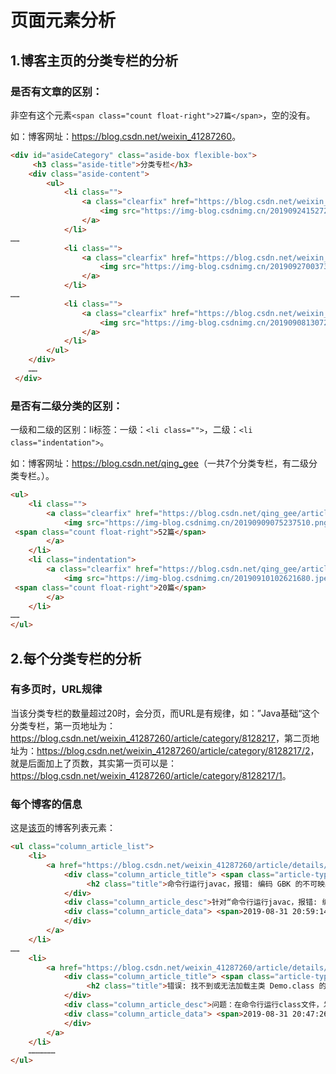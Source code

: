 # 页面元素分析

## 1.博客主页的分类专栏的分析

### 是否有文章的区别：

非空有这个元素` <span class="count float-right">27篇</span> `，空的没有。

如：博客网址：<https://blog.csdn.net/weixin_41287260>。

```html
<div id="asideCategory" class="aside-box flexible-box">
     <h3 class="aside-title">分类专栏</h3> 
    <div class="aside-content">
        <ul>
            <li class="">
                <a class="clearfix" href="https://blog.csdn.net/weixin_41287260/article/category/8128217">
                    <img src="https://img-blog.csdnimg.cn/20190924152723372.jpg?x-oss-process=image/resize,m_fixed,h_64,w_64" alt="" onerror="this.src='https://img-blog.csdnimg.cn/20190918135101160.png'"> <span class="title oneline">Java基础</span>  <span class="count float-right">27篇</span> 
                </a>
            </li>
……
            <li class="">
                <a class="clearfix" href="https://blog.csdn.net/weixin_41287260/article/category/9335742">
                    <img src="https://img-blog.csdnimg.cn/20190927003730623.jpeg?x-oss-process=image/resize,m_fixed,h_64,w_64" alt="" onerror="this.src='https://img-blog.csdnimg.cn/20190918140012416.png'"> <span class="title oneline">SpringMVC</span> 
                </a>
            </li>
……
            <li class="">
                <a class="clearfix" href="https://blog.csdn.net/weixin_41287260/article/category/8647797">
                    <img src="https://img-blog.csdnimg.cn/20190908130720970.jpg?x-oss-process=image/resize,m_fixed,h_64,w_64" alt="" onerror="this.src='https://img-blog.csdnimg.cn/20190927151117521.png'"> <span class="title oneline">CMD</span>  <span class="count float-right">9篇</span> 
                </a>
            </li>
        </ul>
    </div>
    ……
 </div>
```

### 是否有二级分类的区别：

一级和二级的区别：li标签：一级：`<li class="">`，二级：`<li class="indentation">`。

如：博客网址：<https://blog.csdn.net/qing_gee>（一共7个分类专栏，有二级分类专栏。）。

```html
<ul>
    <li class="">
        <a class="clearfix" href="https://blog.csdn.net/qing_gee/article/category/9264687">
            <img src="https://img-blog.csdnimg.cn/20190909075237510.png?x-oss-process=image/resize,m_fixed,h_64,w_64" alt="" onerror="this.src='https://img-blog.csdnimg.cn/20190918140158853.png'"> <span class="title oneline">Java</span>
 <span class="count float-right">52篇</span>
        </a>
    </li>
    <li class="indentation">
        <a class="clearfix" href="https://blog.csdn.net/qing_gee/article/category/9339106">
            <img src="https://img-blog.csdnimg.cn/20190910102621680.jpeg?x-oss-process=image/resize,m_fixed,h_64,w_64" alt="" onerror="this.src='https://img-blog.csdnimg.cn/20190927151132530.png'"> <span class="title oneline">Java基础</span>
 <span class="count float-right">20篇</span>
        </a>
    </li>
……
</ul>
```

## 2.每个分类专栏的分析

### 有多页时，URL规律

当该分类专栏的数量超过20时，会分页，而URL是有规律，如：”Java基础“这个分类专栏，第一页地址为：<https://blog.csdn.net/weixin_41287260/article/category/8128217>，第二页地址为：<https://blog.csdn.net/weixin_41287260/article/category/8128217/2>，就是后面加上了页数，其实第一页可以是：<https://blog.csdn.net/weixin_41287260/article/category/8128217/1>。

### 每个博客的信息

这是[该页](<https://blog.csdn.net/weixin_41287260/article/category/8128217/1>)的博客列表元素：

```html
<ul class="column_article_list">
    <li>
        <a href="https://blog.csdn.net/weixin_41287260/article/details/100177044" target="_blank" rel="noopener">
            <div class="column_article_title"> <span class="article-type type-1 float-left">原创</span> 
                 <h2 class="title">命令行运行javac，报错: 编码 GBK 的不可映射字符 (0x9C)</h2> 
            </div>
            <div class="column_article_desc">针对“命令行运行javac，报错: 编码 GBK 的不可映射字符 (0x9C)”问题，这篇文章分3部分内容进行了讲解：错误情况示例；原因分析；解决办法。</div>
            <div class="column_article_data"> <span>2019-08-31 20:59:14</span>  <span>阅读数 60</span>  <span>评论数 0</span>
            </div>
        </a>
    </li>
……
    <li>
        <a href="https://blog.csdn.net/weixin_41287260/article/details/100177023" target="_blank" rel="noopener">
            <div class="column_article_title"> <span class="article-type type-2 float-left">转载</span> 
                 <h2 class="title">错误: 找不到或无法加载主类 Demo.class 的解决方法</h2> 
            </div>
            <div class="column_article_desc">问题：在命令行运行class文件，发生错误: 找不到或无法加载主类 Demo.class 原因：因为java 命令后面的文件不能有后缀名。 解决办法：运行java时候，后面的文件去掉后缀名。</div>
            <div class="column_article_data"> <span>2019-08-31 20:47:26</span>  <span>阅读数 115</span>  <span>评论数 0</span> 
            </div>
        </a>
    </li>
    ………………
</ul>
```
